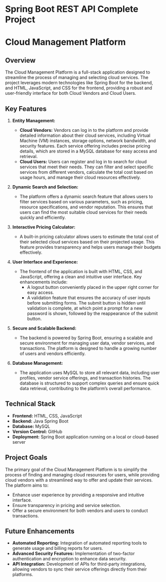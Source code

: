 # **Spring Boot REST API Complete Project**

# Cloud Management Platform

## Overview

The Cloud Management Platform is a full-stack application designed to streamline the process of managing and selecting cloud services. The project leverages modern technologies like Spring Boot for the backend, and HTML, JavaScript, and CSS for the frontend, providing a robust and user-friendly interface for both Cloud Vendors and Cloud Users.

## Key Features

1. **Entity Management:**
   - **Cloud Vendors:** Vendors can log in to the platform and provide detailed information about their cloud services, including Virtual Machine (VM) instances, storage options, network bandwidth, and security features. Each service offering includes precise pricing details, which are stored in a MySQL database for easy access and retrieval.
   - **Cloud Users:** Users can register and log in to search for cloud services that meet their needs. They can filter and select specific services from different vendors, calculate the total cost based on usage hours, and manage their cloud resources effectively.

2. **Dynamic Search and Selection:**
   - The platform offers a dynamic search feature that allows users to filter services based on various parameters, such as pricing, resource specifications, and vendor reputation. This ensures that users can find the most suitable cloud services for their needs quickly and efficiently.

3. **Interactive Pricing Calculator:**
   - A built-in pricing calculator allows users to estimate the total cost of their selected cloud services based on their projected usage. This feature provides transparency and helps users manage their budgets effectively.

4. **User Interface and Experience:**
   - The frontend of the application is built with HTML, CSS, and JavaScript, offering a clean and intuitive user interface. Key enhancements include:
     - A logout button conveniently placed in the upper right corner for easy access.
     - A validation feature that ensures the accuracy of user inputs before submitting forms. The submit button is hidden until validation is complete, at which point a prompt for a new password is shown, followed by the reappearance of the submit button.

5. **Secure and Scalable Backend:**
   - The backend is powered by Spring Boot, ensuring a scalable and secure environment for managing user data, vendor services, and transactions. The platform is designed to handle a growing number of users and vendors efficiently.

6. **Database Management:**
   - The application uses MySQL to store all relevant data, including user profiles, vendor service offerings, and transaction histories. The database is structured to support complex queries and ensure quick data retrieval, contributing to the platform’s overall performance.

## Technical Stack

- **Frontend:** HTML, CSS, JavaScript
- **Backend:** Java Spring Boot
- **Database:** MySQL
- **Version Control:** GitHub
- **Deployment:** Spring Boot application running on a local or cloud-based server

## Project Goals

The primary goal of the Cloud Management Platform is to simplify the process of finding and managing cloud resources for users, while providing cloud vendors with a streamlined way to offer and update their services. The platform aims to:
- Enhance user experience by providing a responsive and intuitive interface.
- Ensure transparency in pricing and service selection.
- Offer a secure environment for both vendors and users to conduct transactions.

## Future Enhancements

- **Automated Reporting:** Integration of automated reporting tools to generate usage and billing reports for users.
- **Advanced Security Features:** Implementation of two-factor authentication and encryption to enhance data security.
- **API Integration:** Development of APIs for third-party integrations, allowing vendors to sync their service offerings directly from their platforms.
